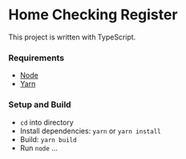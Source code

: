 # Home Checking Register

This project is written with TypeScript.

### Requirements
- [Node](https://nodejs.org/en/download/) 
- [Yarn](https://yarnpkg.com/lang/en/docs/install/#mac-stable)

### Setup and Build
- `cd` into directory
- Install dependencies: `yarn` or `yarn install`
- Build: `yarn build`
- Run `node` ...
